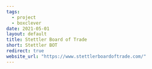 ```yaml
---
tags:
  - project
  - boxclever
date: 2021-05-01
layout: default
title: Stettler Board of Trade
short: Stettler BOT
redirect: true
website_url: "https://www.stettlerboardoftrade.com/"
---
```

